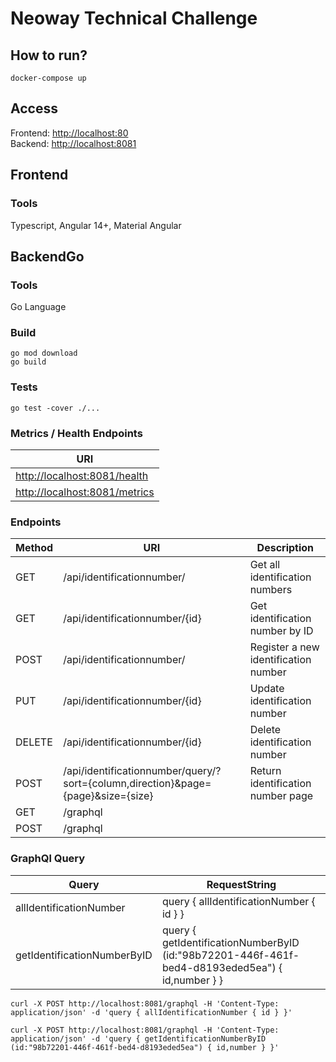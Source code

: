 # Neoway Technical Challenge
## How to run?
```
docker-compose up
```
## Access
Frontend: <http://localhost:80> <br/>
Backend: <http://localhost:8081>

## Frontend
### Tools
Typescript, Angular 14+, Material Angular

## BackendGo 
### Tools
Go Language

### Build
```
go mod download
go build 
```
### Tests
```
go test -cover ./...
```
### Metrics / Health Endpoints  

| URI |
| ------------------ |
| <http://localhost:8081/health> |
| <http://localhost:8081/metrics> |

### Endpoints

| Method | URI | Description | 
| ------ | ------------------ | --------------------|
| GET | /api/identificationnumber/ | Get all identification numbers |
| GET | /api/identificationnumber/{id} | Get identification number by ID |
| POST | /api/identificationnumber/ | Register a new identification number |
| PUT | /api/identificationnumber/{id} | Update identification number |
| DELETE | /api/identificationnumber/{id} | Delete identification number |
| POST | /api/identificationnumber/query/?sort={column,direction}&page={page}&size={size} | Return identification number page |
| GET | /graphql | |
| POST | /graphql | | 

### GraphQl Query

| Query | RequestString |
| ----- | ------------- |
| allIdentificationNumber | query { allIdentificationNumber { id } } |
| getIdentificationNumberByID | query { getIdentificationNumberByID (id:"98b72201-446f-461f-bed4-d8193eded5ea") { id,number } } |

```
curl -X POST http://localhost:8081/graphql -H 'Content-Type: application/json' -d 'query { allIdentificationNumber { id } }'
```
```
curl -X POST http://localhost:8081/graphql -H 'Content-Type: application/json' -d 'query { getIdentificationNumberByID (id:"98b72201-446f-461f-bed4-d8193eded5ea") { id,number } }'
```